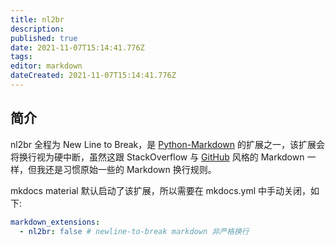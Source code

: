 ```yaml
---
title: nl2br
description: 
published: true
date: 2021-11-07T15:14:41.776Z
tags:
editor: markdown
dateCreated: 2021-11-07T15:14:41.776Z
---
```


## 简介

nl2br 全程为 New Line to Break，是 [Python-Markdown](https://python-markdown.github.io/) 的扩展之一，该扩展会将换行视为硬中断，虽然这跟 StackOverflow 与 [GitHub](https://github.github.com/github-flavored-markdown/) 风格的 Markdown 一样，但我还是习惯原始一些的 Markdown 换行规则。

mkdocs material 默认启动了该扩展，所以需要在 mkdocs.yml 中手动关闭，如下:

```YAML
markdown_extensions: 
  - nl2br: false # newline-to-break markdown 非严格换行
```

